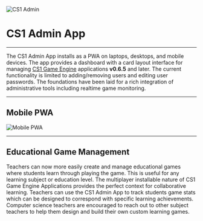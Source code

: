 ![CS1 Admin](https://cdn.glitch.com/22ac3967-dc2f-4f45-ae11-abb640fc8eb8%2Fcs1_admin.png?v=1567970554724)

# CS1 Admin App
____

The CS1 Admin App installs as a PWA on laptops, desktops, and mobile devices.  The app provides a dashboard with a card layout interface for managing <a href="https://glitch.com/edit/#!/cs1?path=README.md:1:0" target="_blank" rel="noopener noreferrer">CS1 Game Engine</a> applications **v0.6.5** and later.  The current functionality is limited to adding/removing users and editing user passwords.  The foundations have been laid for a rich integration of administrative tools including realtime game monitoring.
____

## Mobile PWA
![Mobile PWA](https://cdn.glitch.com/22ac3967-dc2f-4f45-ae11-abb640fc8eb8%2FCS1_Admin_App_Mobile_pWA.jpg?v=1567968941097)

____

## Educational Game Management

Teachers can now more easily create and manage educational games where students learn through playing the game.  This is useful for any learning subject or education level.  The multiplayer installable nature of CS1 Game Engine Applications provides the perfect context for collaborative learning.  Teachers can use the CS1 Admin App to track students game stats which can be designed to correspond with specific learning achievements.  Computer science teachers are encouraged to reach out to other subject teachers to help them design and build their own custom learning games.